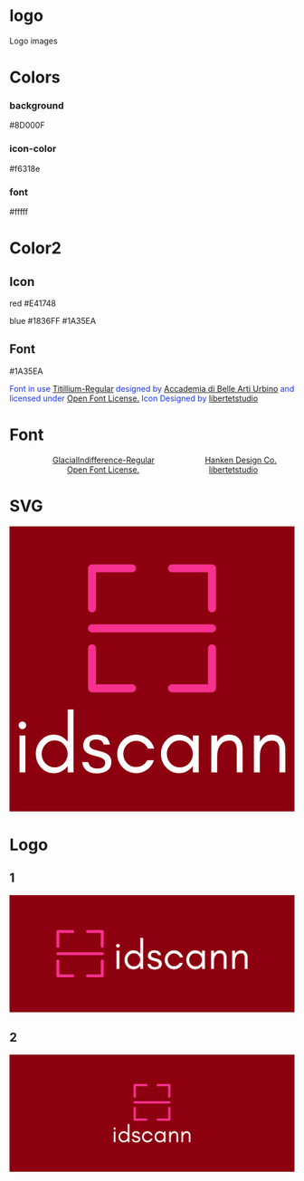 # logo
Logo images

# Colors

### background
#8D000F

### icon-color
#f6318e

### font
#fffff


# Color2

## Icon
red
        #E41748

blue
        #1836FF
        #1A35EA

## Font
#1A35EA

<div class="glitter-meta-authors" style="color: rgb(26, 53, 234);">
        Font in use <a target="_blank" href="https://www.fontsquirrel.com/fonts/titillium">Titillium-Regular</a> designed by
        <a target="_blank" href="http://www.accademiadiurbino.it/">Accademia di Belle Arti Urbino</a>
        and licensed under
        <a target="_blank" href="http://scripts.sil.org/cms/scripts/page.php?site_id=nrsi&amp;id=OFL_web">Open Font License.</a>
          Icon Designed by
          <a target="_blank" href="https://thenounproject.com/fatnaruto">libertetstudio</a></div>
          
          

# Font

<div class="glitter-meta-authors" style="color: rgb(255, 255, 255);">
        Font in use <a target="_blank" href="https://hanken.co/product/hk-grotesk/">GlacialIndifference-Regular</a> designed by
        <a target="_blank" href="https://hanken.co/">Hanken Design Co.</a>
        and licensed under
        <a target="_blank" href="http://scripts.sil.org/cms/scripts/page.php?site_id=nrsi&amp;id=OFL_web">Open Font License.</a>
          Icon Designed by
          <a target="_blank" href="https://thenounproject.com/fatnaruto">libertetstudio</a></div>
          
# SVG          
<svg data-v-fde0c5aa="" xmlns="http://www.w3.org/2000/svg" viewBox="0 0 300 300" class="iconAbove">
<!----><defs data-v-fde0c5aa=""><!----></defs><rect data-v-fde0c5aa="" fill="#8D000F" x="0" y="0" width="300px" height="300px" class="logo-background-square"></rect><defs data-v-fde0c5aa=""><!----></defs><g data-v-fde0c5aa="" id="54f43b07-ad87-44e6-806d-590bf7ce660b" fill="#ffffff" transform="matrix(6.304619608789318,0,0,6.304619608789318,3.480638728472268,175.01373206268428)"><path d="M2.04 5.01C1.92 4.89 1.78 4.83 1.60 4.83C1.43 4.83 1.28 4.89 1.16 5.01C1.04 5.13 0.98 5.28 0.98 5.45C0.98 5.63 1.04 5.77 1.16 5.89C1.28 6.02 1.43 6.08 1.60 6.08C1.78 6.08 1.92 6.02 2.04 5.89C2.17 5.77 2.23 5.63 2.23 5.45C2.23 5.28 2.17 5.13 2.04 5.01ZM2.10 13.30L2.10 7.14L1.12 7.14L1.12 13.30ZM9.16 10.22C9.16 10.82 8.95 11.34 8.53 11.79C8.12 12.24 7.60 12.46 6.99 12.46C6.37 12.46 5.86 12.24 5.44 11.79C5.02 11.34 4.82 10.82 4.82 10.22C4.82 9.62 5.02 9.10 5.44 8.65C5.86 8.20 6.37 7.98 6.99 7.98C7.60 7.98 8.12 8.20 8.53 8.65C8.95 9.10 9.16 9.62 9.16 10.22ZM10.14 13.30L10.14 2.80L9.16 2.80L9.16 8.19C9.10 8.12 9.04 8.05 8.98 7.98C8.40 7.33 7.68 7.00 6.83 7.00C5.98 7.00 5.26 7.33 4.68 7.98C4.12 8.61 3.84 9.36 3.84 10.22C3.84 11.08 4.12 11.83 4.68 12.46C5.26 13.11 5.98 13.44 6.83 13.44C7.68 13.44 8.40 13.11 8.98 12.46C9.04 12.39 9.10 12.32 9.16 12.25L9.16 13.30ZM13.13 12.42C12.88 12.26 12.70 11.98 12.60 11.58L11.56 11.58C11.78 12.85 12.60 13.48 14.03 13.48C14.36 13.48 14.67 13.44 14.96 13.36C15.25 13.28 15.51 13.17 15.75 13.01C16.22 12.69 16.46 12.20 16.46 11.54C16.46 10.88 16.14 10.39 15.51 10.09C15.24 9.96 14.94 9.86 14.63 9.79C14.32 9.72 14.02 9.64 13.75 9.56C13.48 9.47 13.25 9.37 13.07 9.24C12.89 9.11 12.79 8.91 12.79 8.63C12.79 8.35 12.91 8.15 13.13 8.01C13.35 7.88 13.61 7.81 13.92 7.81C14.22 7.81 14.48 7.87 14.69 7.98C14.91 8.09 15.07 8.32 15.17 8.67L16.22 8.67C16.09 8.04 15.83 7.61 15.43 7.37C15.03 7.12 14.54 7.00 13.94 7.00C13.35 7.00 12.83 7.16 12.40 7.47C11.97 7.79 11.76 8.25 11.76 8.86C11.76 9.17 11.84 9.43 11.99 9.66C12.15 9.88 12.39 10.07 12.71 10.22C12.98 10.34 13.28 10.44 13.59 10.52C13.90 10.59 14.19 10.68 14.46 10.76C15.10 10.97 15.43 11.27 15.43 11.66C15.43 12.33 14.98 12.67 14.08 12.67C13.69 12.67 13.38 12.59 13.13 12.42ZM23.62 9.35C23.42 8.66 23.05 8.10 22.50 7.67C21.94 7.23 21.30 7.01 20.59 7.01C19.71 7.01 18.97 7.33 18.35 7.97C17.75 8.59 17.44 9.34 17.44 10.22C17.44 11.09 17.75 11.84 18.35 12.48C18.63 12.78 18.97 13.01 19.35 13.18C19.73 13.35 20.12 13.44 20.51 13.44C20.90 13.44 21.25 13.39 21.56 13.28C22.55 12.94 23.21 12.27 23.56 11.28L22.46 11.28C22.27 11.63 22.01 11.90 21.68 12.11C21.35 12.32 20.99 12.42 20.59 12.42C20.00 12.42 19.49 12.20 19.07 11.77C18.66 11.33 18.45 10.82 18.45 10.22C18.45 9.63 18.66 9.12 19.07 8.69C19.27 8.49 19.49 8.33 19.75 8.21C20.02 8.09 20.33 8.04 20.69 8.04C21.06 8.04 21.42 8.16 21.77 8.40C22.12 8.64 22.39 8.96 22.55 9.35ZM30.06 10.22C30.06 10.82 29.85 11.34 29.44 11.79C29.02 12.24 28.50 12.46 27.89 12.46C27.27 12.46 26.76 12.24 26.34 11.79C25.93 11.34 25.72 10.82 25.72 10.22C25.72 9.62 25.93 9.10 26.34 8.65C26.76 8.20 27.27 7.98 27.89 7.98C28.50 7.98 29.02 8.20 29.44 8.65C29.85 9.10 30.06 9.62 30.06 10.22ZM31.04 13.30L31.04 7.14L30.06 7.14L30.06 8.19C30.00 8.12 29.94 8.05 29.88 7.98C29.30 7.33 28.58 7.00 27.73 7.00C26.88 7.00 26.17 7.33 25.59 7.98C25.02 8.61 24.74 9.36 24.74 10.22C24.74 11.08 25.02 11.83 25.59 12.46C26.17 13.11 26.88 13.44 27.73 13.44C28.58 13.44 29.30 13.11 29.88 12.46C29.94 12.39 30.00 12.32 30.06 12.25L30.06 13.30ZM37.39 13.30L38.37 13.30L38.37 9.45C38.37 8.74 38.19 8.16 37.81 7.72C37.63 7.50 37.40 7.33 37.13 7.20C36.86 7.08 36.50 7.01 36.06 7.01C35.63 7.01 35.24 7.13 34.90 7.36C34.58 7.57 34.32 7.85 34.12 8.20L34.12 7.14L33.14 7.14L33.14 13.30L34.12 13.30L34.12 10.72C34.12 9.94 34.27 9.32 34.56 8.86C34.72 8.60 34.93 8.39 35.20 8.23C35.46 8.07 35.80 7.99 36.22 7.99C36.64 7.99 36.94 8.14 37.12 8.42C37.30 8.71 37.39 9.05 37.39 9.45ZM44.52 13.30L45.50 13.30L45.50 9.45C45.50 8.74 45.31 8.16 44.94 7.72C44.75 7.50 44.52 7.33 44.25 7.20C43.98 7.08 43.63 7.01 43.19 7.01C42.75 7.01 42.36 7.13 42.03 7.36C41.71 7.57 41.45 7.85 41.24 8.20L41.24 7.14L40.26 7.14L40.26 13.30L41.24 13.30L41.24 10.72C41.24 9.94 41.39 9.32 41.69 8.86C41.85 8.60 42.06 8.39 42.32 8.23C42.58 8.07 42.92 7.99 43.34 7.99C43.76 7.99 44.06 8.14 44.25 8.42C44.43 8.71 44.52 9.05 44.52 9.45Z"></path></g><defs data-v-fde0c5aa=""><!----></defs><g data-v-fde0c5aa="" id="d259fc3f-ef20-40e5-a743-057f08dca4e9" stroke="none" fill="#F6318E" transform="matrix(4.208333333333334,0,0,4.208333333333334,82.66666666666666,39.999999999999986)"><g data-name="16-scan"><path d="M31 17H1a1 1 0 0 1 0-2h30a1 1 0 0 1 0 2zM1 12a1 1 0 0 1-1-1V1a1 1 0 0 1 1-1h10a1 1 0 0 1 0 2H2v9a1 1 0 0 1-1 1zM31 12a1 1 0 0 1-1-1V2h-9a1 1 0 0 1 0-2h10a1 1 0 0 1 1 1v10a1 1 0 0 1-1 1zM31 32H21a1 1 0 0 1 0-2h9v-9a1 1 0 0 1 2 0v10a1 1 0 0 1-1 1zM11 32H1a1 1 0 0 1-1-1V21a1 1 0 0 1 2 0v9h9a1 1 0 0 1 0 2z"></path></g></g>
<!----></svg>


# Logo

## 1
![1/cover.png](1/cover.png)

## 2
![2/cover.png](2/cover.png)

